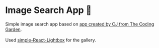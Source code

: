 # Image Search App 🦕
Simple image search app based on [app created by CJ from The Coding Garden](https://www.youtube.com/watch?v=qQGPpUmDSPI).
<br/>
<br/>
Used [simple-React-Lightbox](https://github.com/michelecocuccio/simple-react-lightbox) for the gallery.
